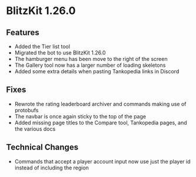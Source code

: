 # BlitzKit 1.26.0

## Features

- Added the Tier list tool
- Migrated the bot to use BlitzKit 1.26.0
- The hamburger menu has been move to the right of the screen
- The Gallery tool now has a larger number of loading skeletons
- Added some extra details when pasting Tankopedia links in Discord

## Fixes

- Rewrote the rating leaderboard archiver and commands making use of protobufs
- The navbar is once again sticky to the top of the page
- Added missing page titles to the Compare tool, Tankopedia pages, and the various docs

## Technical Changes

- Commands that accept a player account input now use just the player id instead of including the region
